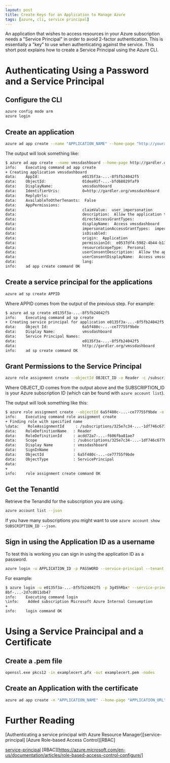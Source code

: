 ```yaml
---
layout: post
title: Create Keys for an Application to Manage Azure
tags: [azure, cli, service principal]
---
```


An application that wishes to access resources in your Azure
subscription needs a "Service Principal" in order to avoid 2-factor
authentication. This is essentially a "key" to use when authenticating
against the service. This short post explains how to create a Service
Principal using the Azure CLI.

# Authenticating Using a Password and a Service Principal

## Configure the CLI

```bash
azure config mode arm
azure login
```

## Create an application

```bash
azure ad app create --name "APPLICATION_NAME" --home-page "http://yourapp.com" --identifier-uris "http://yourapp.uri" --password YOUR_PASSWORD
```

The output will look something like:

```bash
$ azure ad app create --name vmssdashboard --home-page http://gardler.org/vmssdashboard --identifier-uris http://gardler.org/vmssdashboard --password SECRET
info:    Executing command ad app create
+ Creating application vmssdashboard
data:    AppId:                   e0135f3a-...-8f5fb24042f5
data:    ObjectId:                01dea91f-...-bfd68029faf9
data:    DisplayName:             vmssdashboard
data:    IdentifierUris:          0=http://gardler.org/vmssdashboard
data:    ReplyUrls:
data:    AvailableToOtherTenants:  False
data:    AppPermissions:
data:                             claimValue:  user_impersonation
data:                             description:  Allow the application to access vmssdashboard on behalf of the signed-in user.
data:                             directAccessGrantTypes:
data:                             displayName:  Access vmssdashboard
data:                             impersonationAccessGrantTypes:  impersonated=User, impersonator=Application
data:                             isDisabled:
data:                             origin:  Application
data:                             permissionId:  e0537df4-5982-4b44-b132-cbbd4033b7a1
data:                             resourceScopeType:  Personal
data:                             userConsentDescription:  Allow the application to access vmssdashboard on your behalf.
data:                             userConsentDisplayName:  Access vmssdashboard
data:                             lang:
info:    ad app create command OK
```

## Create a service principal for the applications

```bash
azure ad sp create APPID
```

Where APPID comes from the output of the previous step. For example:

```bash
$ azure ad sp create e0135f3a-...-8f5fb24042f5
info:    Executing command ad sp create
+ Creating service principal for application e0135f3a-...-8f5fb24042f5
data:    Object Id:               6a5f480c-...-ce77755f9bde
data:    Display Name:            vmssdashboard
data:    Service Principal Names:
data:                             e0135f3a-...-8f5fb24042f5
data:                             http://gardler.org/vmssdashboard
info:    ad sp create command OK
```

## Grant Permissions to the Service Principal

```bash
azure role assignment create --objectId OBJECT_ID -o Reader -c /subscriptions/SUBSCRIPTION_ID
```

Where OBJECT_ID comes from the output above and the SUBSCRIPTION_ID is your Azure subscription ID (which can be found with `azure account list`).

The output will look something like this:

```bash
$ azure role assignment create --objectId 6a5f480c-...-ce77755f9bde -o Reader -c /subscriptions/325e7c34-...-1df746c67705
info:    Executing command role assignment create
+ Finding role with specified name
\data:    RoleAssignmentId     : /subscriptions/325e7c34-...-1df746c67705/providers/Microsoft.Authorization/roleAssignments/f5b6dc32-...-6018484fbcc1
data:    RoleDefinitionName   : Reader
data:    RoleDefinitionId     : acdd72a7-...-f606fba81ae7
data:    Scope                : /subscriptions/325e7c34-...-1df746c67705
data:    Display Name         : vmssdashboard
data:    SignInName           :
data:    ObjectId             : 6a5f480c-...-ce77755f9bde
data:    ObjectType           : ServicePrincipal
data:
+
info:    role assignment create command OK
```

## Get the TenantId

Retrieve the TenandId for the subscription you are using.

```bash
azure account list --json
```

If you have many subscriptions you might want to use ```azure account
show SUBSCRIPTION_ID --json```.

## Sign in using the Application ID as a username

To test this is working you can sign in using the application ID as a
password.

```bash
azure login -u APPLICATION_ID -p PASSWORD --service-principal --tenant TENANT_ID
```

For example:

```bash
$ azure login -u e0135f3a-...-8f5fb24042f5 -p 3g45hRbx* --service-principal --tenant 72f98
8bf-...-2d7cd011db47
info:    Executing command login
\info:    Added subscription Microsoft Azure Internal Consumption
+
info:    login command OK
```

# Using a Service Praincipal and a Certificate

## Create a .pem file

```bash
openssl.exe pkcs12 -in examplecert.pfx -out examplecert.pem -nodes
```

## Create an Application with the certificate

```bash
azure ad app create -n "APPLICATION_NAME" --home-page "APPLICATION_URL" -i "APPLICATION_URI" --key-value CONTENTS_OF_PEM_FILE
```

# Further Reading

[Authenticating a service principal with Azure Resource Manager][service-principal]
[Azure Role-based Access Control][RBAC]


[service-principal](https://azure.microsoft.com/en-us/documentation/articles/resource-group-authenticate-service-principal/)
[RBAC][https://azure.microsoft.com/en-us/documentation/articles/role-based-access-control-configure/]